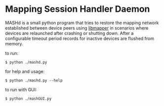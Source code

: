 Mapping Session Handler Daemon
==================================

MASHd is a small python program that tries to restore the mapping network
established between device peers using [libmapper](http://libmapper.org)
in scenarios where devices are relaunched after crashing or shutting down.
After a configurable timeout period records for inactive devices are
flushed from memory.

to run:

    $ python ./mashd.py

for help and usage:

    $ python ./mashd.py --help

to run with GUI:

    $ python ./mashGUI.py